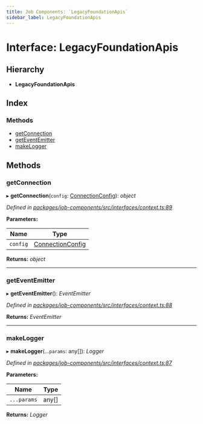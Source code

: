 ```yaml
---
title: Job Components: `LegacyFoundationApis`
sidebar_label: LegacyFoundationApis
---
```


# Interface: LegacyFoundationApis

## Hierarchy

* **LegacyFoundationApis**

## Index

### Methods

* [getConnection](legacyfoundationapis.md#getconnection)
* [getEventEmitter](legacyfoundationapis.md#geteventemitter)
* [makeLogger](legacyfoundationapis.md#makelogger)

## Methods

###  getConnection

▸ **getConnection**(`config`: [ConnectionConfig](connectionconfig.md)): *object*

*Defined in [packages/job-components/src/interfaces/context.ts:89](https://github.com/terascope/teraslice/blob/b843209f9/packages/job-components/src/interfaces/context.ts#L89)*

**Parameters:**

Name | Type |
------ | ------ |
`config` | [ConnectionConfig](connectionconfig.md) |

**Returns:** *object*

___

###  getEventEmitter

▸ **getEventEmitter**(): *EventEmitter*

*Defined in [packages/job-components/src/interfaces/context.ts:88](https://github.com/terascope/teraslice/blob/b843209f9/packages/job-components/src/interfaces/context.ts#L88)*

**Returns:** *EventEmitter*

___

###  makeLogger

▸ **makeLogger**(...`params`: any[]): *Logger*

*Defined in [packages/job-components/src/interfaces/context.ts:87](https://github.com/terascope/teraslice/blob/b843209f9/packages/job-components/src/interfaces/context.ts#L87)*

**Parameters:**

Name | Type |
------ | ------ |
`...params` | any[] |

**Returns:** *Logger*
